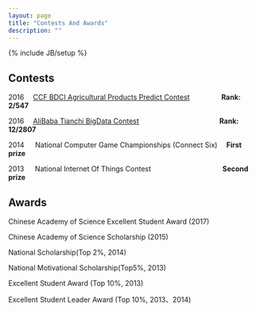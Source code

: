 ```yaml
---
layout: page
title: "Contests And Awards"
description: ""
---
```

{% include JB/setup %}

## Contests
2016 &emsp;[CCF BDCI Agricultural Products Predict Contest](http://www.datafountain.cn/#/competitions/244/intro)   &emsp;&emsp;&emsp;&emsp; <b>Rank: 2/547</b>

2016&emsp; [AliBaba Tianchi BigData Contest](https://tianchi.aliyun.com/competition/information.htm?spm=5176.100067.5678.2.uvYOch&raceId=231530)    &emsp;&emsp;&emsp;&emsp;&emsp;&emsp;&emsp;&emsp;&emsp;&emsp;&emsp;  <b>Rank: 12/2807</b>  

2014 &emsp; National Computer Game Championships (Connect Six)&emsp; <b>First prize</b>

2013 &emsp; National Internet Of Things Contest &emsp;&emsp;&emsp;&emsp;&emsp;&emsp;&emsp;&emsp;&emsp;&emsp;<b>Second prize</b>

## Awards

Chinese Academy of Science Excellent Student Award (2017)

Chinese Academy of Science Scholarship (2015)

National Scholarship(Top 2%, 2014)

National Motivational Scholarship(Top5%, 2013)

Excellent Student Award (Top 10%, 2013)

Excellent Student Leader Award (Top 10%, 2013、2014)